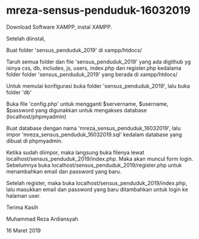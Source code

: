 # mreza-sensus-penduduk-16032019
Download Software XAMPP, instal XAMPP.

Setelah diinstal, 

Buat folder 'sensus_penduduk_2019' di xampp/htdocs/

Taruh semua folder dan file 'sensus_penduduk_2019' yang ada digithub yg isinya css, db, includes, js, users, index.php dan register.php kedalama folder folder 'sensus_penduduk_2019' yang berada di xampp/htdocs/

Untuk memulai konfigurasi buka folder 'sensus_penduduk_2019', lalu buka folder 'db'

Buka file 'config.php' untuk mengganti $servername, $username, $password yang digunakkan untuk mengakses database (localhost/phpmyadmin)

Buat database dengan nama 'mreza_sensus_penduduk_16032019', lalu impor 'mreza_sensus_penduduk_16032019.sql' kedalam database yang dibuat di phpmyadmin.

Ketika sudah diimpor, maka langsung buka filenya lewat localhost/sensus_penduduk_2019/index.php.
Maka akan muncul form login. 
Sebelumnya buka localhost/sensus_penduduk_2019/register.php untuk menambahkan email dan password yang baru.

Setelah register, maka buka localhost/sensus_penduduk_2019/index.php, lalu masukkan email dan password yang baru ditambahkan untuk login ke halaman user.

Terima Kasih

Muhammad Reza Ardiansyah

16 Maret 2019
